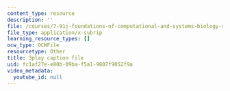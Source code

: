 ```yaml
---
content_type: resource
description: ''
file: /courses/7-91j-foundations-of-computational-and-systems-biology-spring-2014/fc1af27ee80b09baf5a19807f9052f9a_14m9MW-qMhg.srt
file_type: application/x-subrip
learning_resource_types: []
ocw_type: OCWFile
resourcetype: Other
title: 3play caption file
uid: fc1af27e-e80b-09ba-f5a1-9807f9052f9a
video_metadata:
  youtube_id: null
---
```

